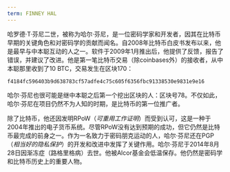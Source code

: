 ```yaml
---
term: FINNEY HAL
---
```


哈罗德·T·芬尼二世，被称为哈尔·芬尼，是一位密码学家和开发者，因其在比特币早期的关键角色和对密码学的贡献而闻名。自2008年比特币白皮书发布以来，他是最早与中本聪互动的人之一。软件于2009年1月推出后，他提供了反馈，报告了错误，并建议了改进。他是第一笔比特币交易（除coinbases外）的接收者，从中本聪那里收到了10 BTC，交易发生在区块170：

```text
f4184fc596403b9d638783cf57adfe4c75c605f6356fbc91338530e9831e9e16
```

哈尔·芬尼也很可能是继中本聪之后第一个挖出区块的人：区块号78。不仅如此，哈尔·芬尼在项目仍然不为人知的时期，是比特币的第一位推广者。

除了比特币，他还因发明RPoW（*可重用工作证明*）而受到认可，这是一种于2004年推出的电子货币系统。尽管RPoW没有达到预期的成功，但它仍然是比特币最完成的前身之一。作为一名致力于密码朋克运动的人，哈尔·芬尼还在PGP（*相当好的隐私保护*）的开发和改进中发挥了关键作用。哈尔·芬尼于2014年8月28日因渐冻症（路格里格病）去世。他被Alcor基金会低温保存。他仍然是密码学和比特币历史上的重要人物。
